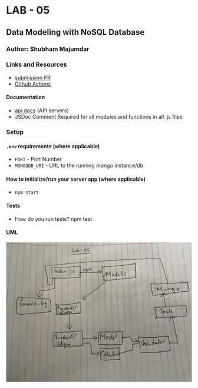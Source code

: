 # LAB - 05

## Data Modeling with NoSQL Database

### Author: Shubham Majumdar

### Links and Resources
* [submission PR](https://github.com/401-advanced-javascript-Shubham/Lab03--Async/pull/2)
* [Github Actions](https://github.com/401-advanced-javascript-Shubham/Lab03--Async/actions)

#### Documentation
* [api docs](http://xyz.com/api-docs) (API servers)
* JSDoc Comment Required for all modules and functions in all .js files

### Setup
#### `.env` requirements (where applicable)
* `PORT` - Port Number
* `MONGODB_URI` - URL to the running mongo instance/db

#### How to initialize/run your server app (where applicable)
* `npm start`
  
#### Tests
* How do you run tests?
npm test

#### UML
![UML Diagram](whiteboard.jpg)
